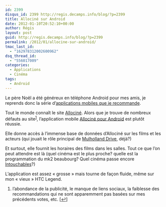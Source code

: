 ```yaml
---
id: 2399
disqus_id: 2399 http://regis.decamps.info/blog/?p=2399
title: Allociné sur Android
date: 2012-01-10T20:52:10+00:00
author: Régis
layout: post
guid: http://regis.decamps.info/blog/?p=2399
permalink: /2012/01/allocine-sur-android/
tmac_last_id:
  - "162978312002600962"
dsq_thread_id:
  - "556017009"
categories:
  - Applications
  - Cinéma
tags:
  - Android
---
```

Le père Noël a été généreux en téléphone Android pour mes amis, je reprends donc la série d’[applications mobiles que je recommande](/blog/categorie/mobile/app/).

Tout le monde connaît le site [Allociné](http://www.allocine.fr/). Alors que je trouve de nombreux défauts au site<sup><a href="#footnote_0_2399" id="identifier_0_2399" class="footnote-link footnote-identifier-link" title="l’abondance de la publicit&eacute;, le manque de liens sociaux, la faiblesse des recommandations qui ne sont apparemment pas bas&eacute;es sur mes pr&eacute;c&eacute;dents votes, etc.">1</a></sup>, l’application mobile [Allociné pour Android](https://market.android.com/details?id=com.allocine.androidapp) est plutôt réussie.

Elle donne accès à l’immense base de données d’Allociné sur les films et les acteurs (qui jouait le rôle principal de [Mulholland Drive](http://www.allocine.fr/film/fichefilm_gen_cfilm=28682.html), déjà?)

Et surtout, elle fournit les horaires des films dans les salles. Tout ce que l’on peut attendre est là (quel cinéma est le plus proche? quelle est la programmation du mk2 beaubourg? Quel cinéma passe encore [Intouchables](http://www.allocine.fr/film/fichefilm_gen_cfilm=182745.html)?)

L’application est assez « grosse » mais tourne de façon fluide, même sur mon « vieux » HTC Legend.

<ol class="footnotes">
  <li id="footnote_0_2399" class="footnote">
    l’abondance de la publicité, le manque de liens sociaux, la faiblesse des recommandations qui ne sont apparemment pas basées sur mes précédents votes, etc. [<a href="#identifier_0_2399" class="footnote-link footnote-back-link">&#8617;</a>]
  </li>
</ol>
